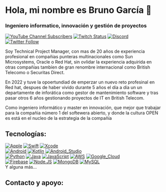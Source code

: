 # Hola, mi nombre es Bruno García 👋
### Ingeniero informatico, innovación y gestión de proyectos 


[![YouTube Channel Subscribers](https://img.shields.io/youtube/channel/subscribers/UCxPD7bsocoAMq8Dj18kmGyQ?style=social)](https://)
[![Twitch Status](https://img.shields.io/twitch/status/)](https://)
[![Discord](https://img.shields.io/discord/729672926432985098?style=social&label=Discord&logo=discord)](https://)
[![Twitter Follow](https://img.shields.io/twitter/follow/mouredev?style=social)](https://)


Soy Technical Project Manager, con mas de 20 años de experiencia profesional en compañias punteras multinacionales como Sun Microsystems, Oracle o Red Hat, sin ovlidar la experiencia adquirida en otras compañias tambíen de gran renombre internacional como British Telecomo o Securitas Direct.

En 2022 y tuve la opoertundiad de emperzar un nuevo reto profesinal en Red hat, despues de haber vivido durante 5 años el día a día un un departamente de inforática como gestor de mantenimiento software y tras pasar otros 6 años gestionando proyectos de IT en British Telecom.

Como ingeniero informático y master en innovación, que mejor que trabajar para la compañia número 1 del softewera abierto, y donde la cultura OPEN es está en el nucleo de la estrategia de la compañía

## Tecnologías:
[![Apple](https://img.shields.io/badge/iOS-999999?style=for-the-badge&logo=apple&logoColor=white&labelColor=101010)]()
[![Swift](https://img.shields.io/badge/Swift-FA7343?style=for-the-badge&logo=swift&logoColor=white&labelColor=101010)]()
[![Xcode](https://img.shields.io/badge/Xcode-1575F9?style=for-the-badge&logo=xcode&logoColor=white&labelColor=101010)]()
</br>
[![Android](https://img.shields.io/badge/Android-3DDC84?style=for-the-badge&logo=android&logoColor=white&labelColor=101010)]()
[![Kotlin](https://img.shields.io/badge/Kotlin-0095D5?style=for-the-badge&logo=kotlin&logoColor=white&labelColor=101010)]()
[![Android_Studio](https://img.shields.io/badge/Android_Studio-3DDC84?style=for-the-badge&logo=android-studio&logoColor=white&labelColor=101010)]()
</br>
[![Python](https://img.shields.io/badge/Python-yellow?style=for-the-badge&logo=python&logoColor=white&labelColor=101010)]()
[![Java](https://img.shields.io/badge/Java-007396?style=for-the-badge&logo=java&logoColor=white&labelColor=101010)]()
[![JavaScript](https://img.shields.io/badge/JavaScript-F7DF1E?style=for-the-badge&logo=javascript&logoColor=white&labelColor=101010)]()
[![AWS](https://img.shields.io/badge/AWS-232F3E?style=for-the-badge&logo=amazon-aws&logoColor=white&labelColor=101010)]()
[![Google_Cloud](https://img.shields.io/badge/Google_Cloud-4285F4?style=for-the-badge&logo=googlecloud&logoColor=white&labelColor=101010)]()
</br>
[![Firebase](https://img.shields.io/badge/Firebase-FFCA28?style=for-the-badge&logo=firebase&logoColor=white&labelColor=101010)]()
[![Node.JS](https://img.shields.io/badge/Node.JS-339933?style=for-the-badge&logo=node.js&logoColor=white&labelColor=101010)]()
[![MongoDB](https://img.shields.io/badge/MongoDB-47A248?style=for-the-badge&logo=mongodb&logoColor=white&labelColor=101010)]()
[![MySQL](https://img.shields.io/badge/MySQL-4479A1?style=for-the-badge&logo=mysql&logoColor=white&labelColor=101010)]()
</br>
Y alguna más...




## Contacto y apoyo:


